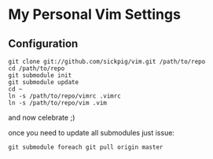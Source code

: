 My Personal Vim Settings
=============

Configuration
-----

	git clone git://github.com/sickpig/vim.git /path/to/repo
	cd /path/to/repo
	git submodule init 
	git submodule update
	cd ~
	ln -s /path/to/repo/vimrc .vimrc
	ln -s /path/to/repo/vim .vim

and now celebrate ;) 

once you need to update all submodules just issue: 

	git submodule foreach git pull origin master
